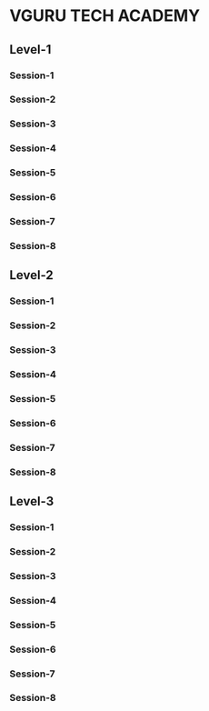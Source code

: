 # VGURU TECH ACADEMY
## Level-1
### Session-1
### Session-2
### Session-3
### Session-4
### Session-5
### Session-6
### Session-7
### Session-8
## Level-2
### Session-1
### Session-2
### Session-3
### Session-4
### Session-5
### Session-6
### Session-7
### Session-8
## Level-3
### Session-1
### Session-2
### Session-3
### Session-4
### Session-5
### Session-6
### Session-7
### Session-8
